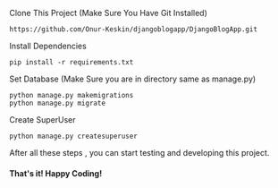 Clone This Project (Make Sure You Have Git Installed)
```
https://github.com/Onur-Keskin/djangoblogapp/DjangoBlogApp.git
```
Install Dependencies 

```
pip install -r requirements.txt
```

Set Database (Make Sure you are in directory same as manage.py)
```
python manage.py makemigrations
python manage.py migrate
```
Create SuperUser 
```
python manage.py createsuperuser
```

After all these steps , you can start testing and developing this project. 

#### That's it! Happy Coding!
